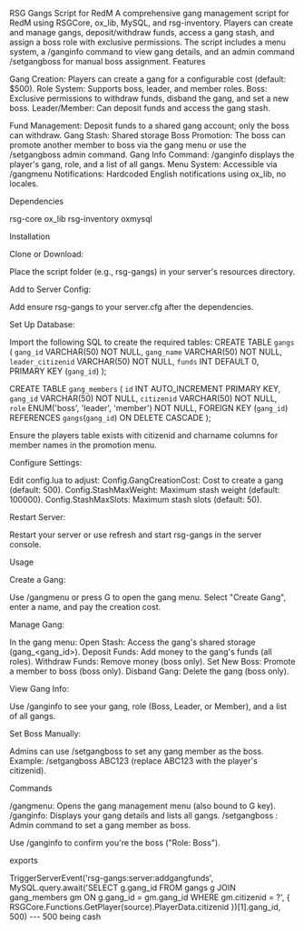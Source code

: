 RSG Gangs Script for RedM
A comprehensive gang management script for RedM using RSGCore, ox_lib, MySQL, and rsg-inventory. Players can create and manage gangs, deposit/withdraw funds, access a gang stash, and assign a boss role with exclusive permissions. The script includes a menu system, a /ganginfo command to view gang details, and an admin command /setgangboss for manual boss assignment.
Features

Gang Creation: Players can create a gang for a configurable cost (default: $500).
Role System: Supports boss, leader, and member roles.
Boss: Exclusive permissions to withdraw funds, disband the gang, and set a new boss.
Leader/Member: Can deposit funds and access the gang stash.


Fund Management: Deposit funds to a shared gang account; only the boss can withdraw.
Gang Stash: Shared storage 
Boss Promotion: The boss can promote another member to boss via the gang menu or use the /setgangboss admin command.
Gang Info Command: /ganginfo displays the player's gang, role, and a list of all gangs.
Menu System: Accessible via /gangmenu 
Notifications: Hardcoded English notifications using ox_lib, no locales.

Dependencies

rsg-core
ox_lib
rsg-inventory
oxmysql

Installation

Clone or Download:

Place the script folder (e.g., rsg-gangs) in your server's resources directory.


Add to Server Config:

Add ensure rsg-gangs to your server.cfg after the dependencies.


Set Up Database:

Import the following SQL to create the required tables:
CREATE TABLE `gangs` (
    `gang_id` VARCHAR(50) NOT NULL,
    `gang_name` VARCHAR(50) NOT NULL,
    `leader_citizenid` VARCHAR(50) NOT NULL,
    `funds` INT DEFAULT 0,
    PRIMARY KEY (`gang_id`)
);

CREATE TABLE `gang_members` (
    `id` INT AUTO_INCREMENT PRIMARY KEY,
    `gang_id` VARCHAR(50) NOT NULL,
    `citizenid` VARCHAR(50) NOT NULL,
    `role` ENUM('boss', 'leader', 'member') NOT NULL,
    FOREIGN KEY (`gang_id`) REFERENCES `gangs`(`gang_id`) ON DELETE CASCADE
);


Ensure the players table exists with citizenid and charname columns for member names in the promotion menu.



Configure Settings:

Edit config.lua to adjust:
Config.GangCreationCost: Cost to create a gang (default: 500).
Config.StashMaxWeight: Maximum stash weight (default: 100000).
Config.StashMaxSlots: Maximum stash slots (default: 50).




Restart Server:

Restart your server or use refresh and start rsg-gangs in the server console.



Usage

Create a Gang:

Use /gangmenu or press G to open the gang menu.
Select "Create Gang", enter a name, and pay the creation cost.


Manage Gang:

In the gang menu:
Open Stash: Access the gang's shared storage (gang_<gang_id>).
Deposit Funds: Add money to the gang's funds (all roles).
Withdraw Funds: Remove money (boss only).
Set New Boss: Promote a member to boss (boss only).
Disband Gang: Delete the gang (boss only).




View Gang Info:

Use /ganginfo to see your gang, role (Boss, Leader, or Member), and a list of all gangs.


Set Boss Manually:

Admins can use /setgangboss <citizenid> to set any gang member as the boss.
Example: /setgangboss ABC123 (replace ABC123 with the player's citizenid).



Commands

/gangmenu: Opens the gang management menu (also bound to G key).
/ganginfo: Displays your gang details and lists all gangs.
/setgangboss <citizenid>: Admin command to set a gang member as boss.



Use /ganginfo to confirm you're the boss ("Role: Boss").


exports

TriggerServerEvent('rsg-gangs:server:addgangfunds', MySQL.query.await('SELECT g.gang_id FROM gangs g JOIN gang_members gm ON g.gang_id = gm.gang_id WHERE gm.citizenid = ?', { RSGCore.Functions.GetPlayer(source).PlayerData.citizenid })[1].gang_id, 500) 
--- 500 being cash 
